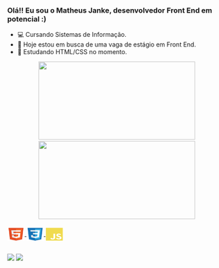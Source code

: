 ### Olá!! Eu sou o Matheus Janke, desenvolvedor Front End em potencial :)

- 💻 Cursando Sistemas de Informação.
- 🔭 Hoje estou em busca de uma vaga de estágio em Front End.
- 🌱 Estudando HTML/CSS no momento.

<div align="center">
  <a href="https://github.com/MatheusJanke">
  <img height="180em" width="360em" src="https://github-readme-stats.vercel.app/api?username=MatheusJanke&show_icons=true&theme=dark&include_all_commits=true&count_private=true"/>
  
  <img height="180em" width="360em" src="https://github-readme-stats.vercel.app/api/top-langs/?username=MatheusJanke&layout=compact&langs_count=7&theme=dark"/>
</div>
<div style="display: inline_block"><br>
  <img align="center" alt="Janke-HTML" height="30" width="40" src="https://raw.githubusercontent.com/devicons/devicon/master/icons/html5/html5-original.svg">
  <img align="center" alt="Janke-CSS" height="30" width="40" src="https://raw.githubusercontent.com/devicons/devicon/master/icons/css3/css3-original.svg">
  <img align="center" alt="Janke-Js" height="30" width="40" src="https://raw.githubusercontent.com/devicons/devicon/master/icons/javascript/javascript-plain.svg">
</div>

  ##

<div>
  <a href = "mailto:contatomatheusjsalles@gmail.com"><img src="https://img.shields.io/badge/-Gmail-%23333?style=for-the-badge&logo=gmail&logoColor=white" target="_blank"></a>
  <a href="https://www.linkedin.com/in/matheus-janke-2a8946180/" target="_blank"><img src="https://img.shields.io/badge/-LinkedIn-%230077B5?style=for-the-badge&logo=linkedin&logoColor=white" target="_blank"></a> 
</div>
